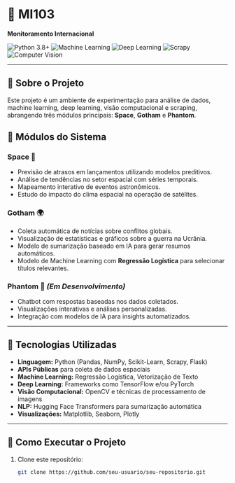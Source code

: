 # 🚀 MI103

**Monitoramento Internacional**

![Python 3.8+](https://img.shields.io/badge/Python-3.8%2B-blue)
![Machine Learning](https://img.shields.io/badge/Machine%20Learning-Scikit--Learn-orange)
![Deep Learning](https://img.shields.io/badge/Deep%20Learning-TensorFlow-blue)
![Scrapy](https://img.shields.io/badge/Scrapy-Web%20Scraping-green)
![Computer Vision](https://img.shields.io/badge/Computer%20Vision-OpenCV-blueviolet)

---

## 📌 Sobre o Projeto

Este projeto é um ambiente de experimentação para análise de dados, machine learning, deep learning, visão computacional e scraping, abrangendo três módulos principais: **Space**, **Gotham** e **Phantom**.

## 🚀 Módulos do Sistema

### Space 🌌
- Previsão de atrasos em lançamentos utilizando modelos preditivos.
- Análise de tendências no setor espacial com séries temporais.
- Mapeamento interativo de eventos astronômicos.
- Estudo do impacto do clima espacial na operação de satélites.

### Gotham 🌍
- Coleta automática de notícias sobre conflitos globais.
- Visualização de estatísticas e gráficos sobre a guerra na Ucrânia.
- Modelo de sumarização baseado em IA para gerar resumos automáticos.
- Modelo de Machine Learning com **Regressão Logística** para selecionar títulos relevantes.

### Phantom 💬 *(Em Desenvolvimento)*
- Chatbot com respostas baseadas nos dados coletados.
- Visualizações interativas e análises personalizadas.
- Integração com modelos de IA para insights automatizados.

---

## 🔧 Tecnologias Utilizadas

- **Linguagem:** Python (Pandas, NumPy, Scikit-Learn, Scrapy, Flask)
- **APIs Públicas** para coleta de dados espaciais
- **Machine Learning:** Regressão Logística, Vetorização de Texto
- **Deep Learning:** Frameworks como TensorFlow e/ou PyTorch
- **Visão Computacional:** OpenCV e técnicas de processamento de imagens
- **NLP:** Hugging Face Transformers para sumarização automática
- **Visualizações:** Matplotlib, Seaborn, Plotly

---

## 🚀 Como Executar o Projeto

1. Clone este repositório:
   ```bash
   git clone https://github.com/seu-usuario/seu-repositorio.git
